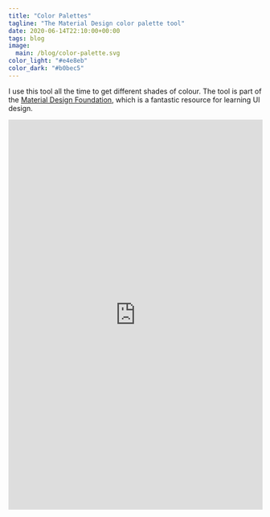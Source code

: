 ```yaml
---
title: "Color Palettes"
tagline: "The Material Design color palette tool"
date: 2020-06-14T22:10:00+00:00
tags: blog
image:
  main: /blog/color-palette.svg
color_light: "#e4e8eb"
color_dark: "#b0bec5"
---
```


I use this tool all the time to get different shades of colour. The tool is part of the [Material Design Foundation](https://material.io/design/color/the-color-system.html#tools-for-picking-colors), which is a fantastic resource for learning UI design.

<iframe src="https://material.io/inline-tools/color/" style="width: 100%; height: 773px; border: 1px solid rgba(0, 0, 0, .12);" id="colorPaletteFrame"></iframe>


<script type="module">
  const iframe = document.getElementById('colorPaletteFrame');
  iframe.onload = () => {
    iframe.contentWindow.postMessage({
      animate: !0
    }, "*");
  };
</script>
